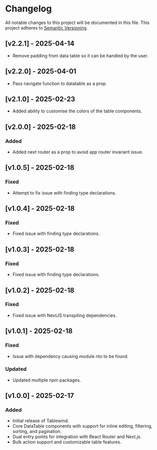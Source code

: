 # Changelog

All notable changes to this project will be documented in this file. This project adheres to [Semantic Versioning](https://semver.org/spec/v2.0.0.html).

## [v2.2.1] - 2025-04-14

- Remove padding from data table so it can be handled by the user.

## [v2.2.0] - 2025-04-01

- Pass navigate function to datatable as a prop.

## [v2.1.0] - 2025-02-23

- Added ability to customise the colors of the table components.

## [v2.0.0] - 2025-02-18

### Added

- Added next router as a prop to avoid app router invariant issue.

## [v1.0.5] - 2025-02-18

### Fixed

- Attempt to fix issue with finding type declarations.

## [v1.0.4] - 2025-02-18

### Fixed

- Fixed issue with finding type declarations.

## [v1.0.3] - 2025-02-18

### Fixed

- Fixed issue with finding type declarations.

## [v1.0.2] - 2025-02-18

### Fixed

- Fixed issue with NextJS transpiling dependencies.

## [v1.0.1] - 2025-02-18

### Fixed

- Issue with dependency causing module nto to be found.

### Updated

- Updated multiple npm packages.

## [v1.0.0] - 2025-02-17

### Added

- Initial release of Tablewind.
- Core DataTable components with support for inline editing, filtering, sorting, and pagination.
- Dual entry points for integration with React Router and Next.js.
- Bulk action support and customizable table features.
